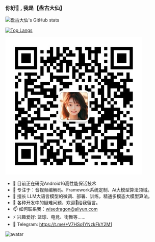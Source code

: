 ### 你好👋 , 我是【盘古大仙】


![盘古大仙's GitHub stats](https://github-readme-stats.vercel.app/api?username=Pangu-Immortal&show_icons=true&theme=highcontrast&count_private=true)

[![Top Langs](https://github-readme-stats.vercel.app/api/top-langs/?username=Pangu-Immortal&layout=compact)](https://github.com/anuraghazra/github-readme-stats)

![avatar](https://raw.githubusercontent.com/Pangu-Immortal/Pangu-Immortal/main/getqrcode.png)

- 🔭 目前正在研究Android16高性能保活技术
- 🌱 专注于：音视频编解码、Framework系统定制、Ai大模型算法领域。
- 🌱 擅长 LLM大语言模型的微调、部署、训练，精通多模态大模型算法。
- 💬 各种开发中的疑难问题，欢迎👏给我留言。
- 📫 如何联系我：wisedragon@aliyun.com
- ⚡ 兴趣爱好: 篮球、电竞、街舞等……
- 🚀 Telegram: https://t.me/+V7HSo1YNzkFkY2M1

![avatar](https://developer.android.google.cn/images/mad/mad-hero.svg)

